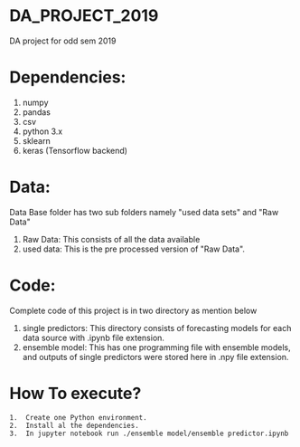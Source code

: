 # DA_PROJECT_2019
DA project for odd sem 2019

# Dependencies:
  1.  numpy
  2.  pandas
  3.  csv
  4.  python 3.x
  5.  sklearn
  6.  keras (Tensorflow backend)
  
# Data:
  Data Base folder has two sub folders namely "used data sets" and "Raw Data"
  1.  Raw Data:  This consists of all the data available 
  2.  used data: This is the pre processed version of "Raw Data".
  
# Code:
  Complete code of this project is in two directory as mention below
  1.  single predictors: This directory consists of forecasting models for each data source with .ipynb file extension.
  2.  ensemble model:    This has one programming file with ensemble models, and outputs of single predictors were stored here in .npy                              file extension.
  
# How To execute?

    1.  Create one Python environment.
    2.  Install al the dependencies.
    3.  In jupyter notebook run ./ensemble model/ensemble predictor.ipynb
